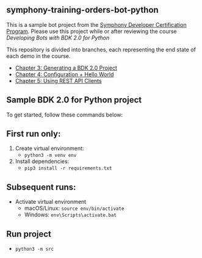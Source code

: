 ## symphony-training-orders-bot-python

This is a sample bot project from the [Symphony Developer Certification Program](https://learn.symphony.com).  Please use this project while or after reviewing the course *Developing Bots with BDK 2.0 for Python*

This repository is divided into branches, each representing the end state of each demo in the course.
* [Chapter 3: Generating a BDK 2.0 Project](https://github.com/SymphonyPlatformSolutions/symphony-training-orders-bot/tree/chapter-3)
* [Chapter 4: Configuration + Hello World](https://github.com/SymphonyPlatformSolutions/symphony-training-orders-bot/tree/chapter-4)
* [Chapter 5: Using REST API Clients](https://github.com/SymphonyPlatformSolutions/symphony-training-orders-bot/tree/chapter-5)

## Sample BDK 2.0 for Python project
To get started, follow these commands below:

## First run only:
1. Create virtual environment:
    - `python3 -m venv env`
2. Install dependencies:
    - `pip3 install -r requirements.txt`

## Subsequent runs:
- Activate virtual environment
    - macOS/Linux: `source env/bin/activate`
    - Windows: `env\Scripts\activate.bat`

## Run project
- `python3 -m src`
